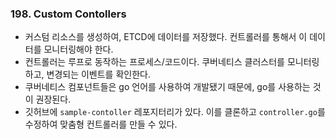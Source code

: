 ### 198. Custom Contollers
- 커스텀 리소스를 생성하여, ETCD에 데이터를 저장했다. 컨트롤러를 통해서 이 데이터를 모니터링해야 한다.
- 컨트롤러는 루프로 동작하는 프로세스/코드이다. 쿠버네티스 클러스터를 모니터링하고, 변경되는 이벤트를 확인한다.
- 쿠버네티스 컴포넌트들은 go 언어를 사용하여 개발됐기 때문에, go를 사용하는 것이 권장된다.
- 깃허브에 `sample-contoller` 레포지터리가 있다. 이를 클론하고 `controller.go`를 수정하여 맞춤형 컨트롤러를 만들 수 있다.